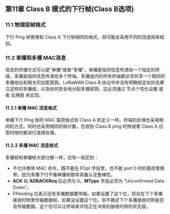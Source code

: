 ## 第11章 Class B 模式的下行帧(Class B选项)

### <a name="11.1">11.1 物理层帧格式</a>

下行 Ping 帧使用和 Class A 下行帧相同的格式，但可能会采用不同的信道频率规划。

### <a name="11.2">11.2 单播和多播 MAC消息</a>

信息的传播方式可以是“单播”或者“多播”。单播是指将信息传递给一个指定的终端，多播是指将信息传递给多个终端。多播组内的所有终端都必须共享一个相同的多播地址和相关的加密密钥。LoRaWAN Class B 协议中并没有明确规定如何去建立这样的多播组，以及如何安全地分配多播密钥。这必须通过 节点个性化设置 或者 应用层 来实现。

#### 11.2.1 单播 MAC 消息格式
单播下行 Ping 帧的 MAC 载荷格式和 Class A 的定义一样。终端的处理也采用相同的方式。同时也采用相同的帧计数，在收到 Class B ping 时隙或者 Class A 应答时隙时都进行递增处理。

#### 11.2.2 多播 MAC 消息格式

多播帧和单播帧大部分都一样，仅有一些区别：

- 不允许携带 MAC 命令，既不能在 FOpt 字段里，也不能 port 0 时的载荷里携带，因为多播下行不像单播帧那样具备认证鲁棒性。
- **ACK** 和 **ADRACKReq** 位必须为 0。**MType** 字段必须为 “Unconfirmed Data Down”。
- FPending 位表示还有多播数据要传输。如果设置了这个位，将会在下个多播接收时隙里传输数据帧。如果没设置这个位，则不确定下个多播接收时隙是否会传输数据。这个位可以让终端来评估正在冲突的接收时隙的优先级。
